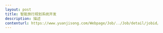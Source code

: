 ```yaml
---                
layout: post       
title: 智能旅行规划系统开发           
description: 描述     
contenturl: https://www.yuanjisong.com/Webpage/Job/../Job/detail/jobid/101475      
---                 
```

